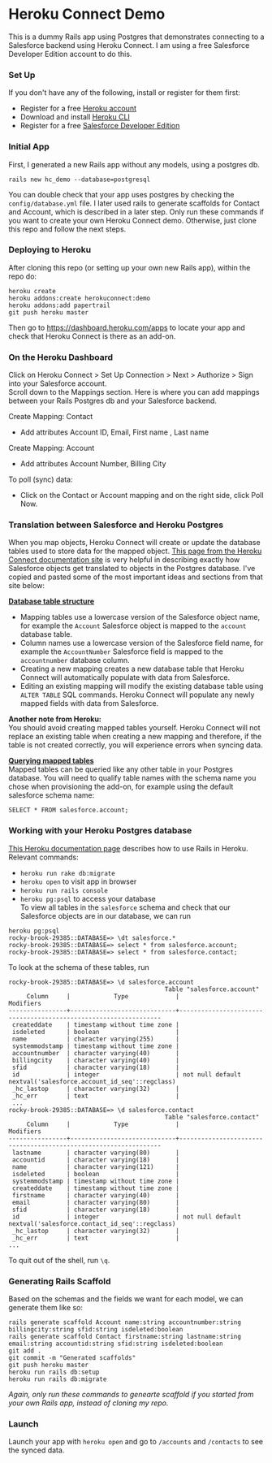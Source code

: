# Heroku Connect Demo
This is a dummy Rails app using Postgres that demonstrates connecting to a Salesforce backend using Heroku Connect. I am using a free Salesforce Developer Edition account to do this.

### Set Up  
If you don't have any of the following, install or register for them first: 
- Register for a free [Heroku account](https://signup.heroku.com/login)
- Download and install [Heroku CLI](https://devcenter.heroku.com/articles/heroku-cli)
- Register for a free [Salesforce Developer Edition](https://developer.salesforce.com/signup)

### Initial App
First, I generated a new Rails app without any models, using a postgres db.
```
rails new hc_demo --database=postgresql
```
You can double check that your app uses postgres by checking the `config/database.yml` file. I later used rails to generate scaffolds for Contact and Account, which is described in a later step. Only run these commands if you want to create your own Heroku Connect demo. Otherwise, just clone this repo and follow the next steps. 

### Deploying to Heroku
After cloning this repo (or setting up your own new Rails app), within the repo do: 
```
heroku create
heroku addons:create herokuconnect:demo
heroku addons:add papertrail
git push heroku master
```
Then go to https://dashboard.heroku.com/apps to locate your app and check that Heroku Connect is there as an add-on. 

### On the Heroku Dashboard
Click on Heroku Connect > Set Up Connection > Next > Authorize > Sign into your Salesforce account.  
Scroll down to the Mappings section. Here is where you can add mappings between your Rails Postgres db and your Salesforce backend. 

Create Mapping: Contact 
  - Add attributes Account ID, Email, First name , Last name    
  
Create Mapping: Account  
  - Add attributes Account Number, Billing City  

To poll (sync) data:  
  - Click on the Contact or Account mapping and on the right side, click Poll Now.  

### Translation between Salesforce and Heroku Postgres
When you map objects, Heroku Connect will create or update the database tables used to store data for the mapped object. [This page from the Heroku Connect documentation site](https://devcenter.heroku.com/articles/heroku-connect-database-tables) is very helpful in describing exactly how Salesforce objects get translated to objects in the Postgres database. I've copied and pasted some of the most important ideas and sections from that site below:  

**[Database table structure](https://devcenter.heroku.com/articles/heroku-connect-database-tables#database-table-structure)**
- Mapping tables use a lowercase version of the Salesforce object name, for example the `Account` Salesforce object is mapped to the `account` database table.
- Column names use a lowercase version of the Salesforce field name, for example the `AccountNumber` Salesforce field is mapped to the `accountnumber` database column.
- Creating a new mapping creates a new database table that Heroku Connect will automatically populate with data from Salesforce.
- Editing an existing mapping will modify the existing database table using `ALTER TABLE` SQL commands. Heroku Connect will populate any newly mapped fields with data from Salesforce.  

**Another note from Heroku:**  
You should avoid creating mapped tables yourself. Heroku Connect will not replace an existing table when creating a new mapping and therefore, if the table is not created correctly, you will experience errors when syncing data.  

**[Querying mapped tables](https://devcenter.heroku.com/articles/heroku-connect-database-tables#querying-mapped-tables)**  
Mapped tables can be queried like any other table in your Postgres database. You will need to qualify table names with the schema name you chose when provisioning the add-on, for example using the default salesforce schema name:
```
SELECT * FROM salesforce.account;
```

### Working with your Heroku Postgres database
[This Heroku documentation page](https://devcenter.heroku.com/articles/getting-started-with-rails5) describes how to use Rails in Heroku. Relevant commands:
- `heroku run rake db:migrate`
- `heroku open` to visit app in browser
- `heroku run rails console`
- `heroku pg:psql` to access your database  
To view all tables in the `salesforce` schema and check that our Salesforce objects are in our database, we can run
```
heroku pg:psql
rocky-brook-29385::DATABASE=> \dt salesforce.*
rocky-brook-29385::DATABASE=> select * from salesforce.account;
rocky-brook-29385::DATABASE=> select * from salesforce.contact;
```
To look at the schema of these tables, run
```
rocky-brook-29385::DATABASE=> \d salesforce.account
                                           Table "salesforce.account"
     Column     |            Type             |                            Modifiers                            
----------------+-----------------------------+-----------------------------------------------------------------
 createddate    | timestamp without time zone | 
 isdeleted      | boolean                     | 
 name           | character varying(255)      | 
 systemmodstamp | timestamp without time zone | 
 accountnumber  | character varying(40)       | 
 billingcity    | character varying(40)       | 
 sfid           | character varying(18)       | 
 id             | integer                     | not null default nextval('salesforce.account_id_seq'::regclass)
 _hc_lastop     | character varying(32)       | 
 _hc_err        | text                        | 
 ...
rocky-brook-29385::DATABASE=> \d salesforce.contact
                                           Table "salesforce.contact"
     Column     |            Type             |                            Modifiers                            
----------------+-----------------------------+-----------------------------------------------------------------
 lastname       | character varying(80)       | 
 accountid      | character varying(18)       | 
 name           | character varying(121)      | 
 isdeleted      | boolean                     | 
 systemmodstamp | timestamp without time zone | 
 createddate    | timestamp without time zone | 
 firstname      | character varying(40)       | 
 email          | character varying(80)       | 
 sfid           | character varying(18)       | 
 id             | integer                     | not null default nextval('salesforce.contact_id_seq'::regclass)
 _hc_lastop     | character varying(32)       | 
 _hc_err        | text                        | 
...
```

To quit out of the shell, run `\q`. 


### Generating Rails Scaffold
Based on the schemas and the fields we want for each model, we can generate them like so:
```
rails generate scaffold Account name:string accountnumber:string billingcity:string sfid:string isdeleted:boolean
rails generate scaffold Contact firstname:string lastname:string email:string accountid:string sfid:string isdeleted:boolean
git add .
git commit -m "Generated scaffolds"
git push heroku master
heroku run rails db:setup
heroku run rails db:migrate
```
*Again, only run these commands to genearte scaffold if you started from your own Rails app, instead of cloning my repo.*

### Launch
Launch your app with `heroku open` and go to `/accounts` and `/contacts` to see the synced data. 


